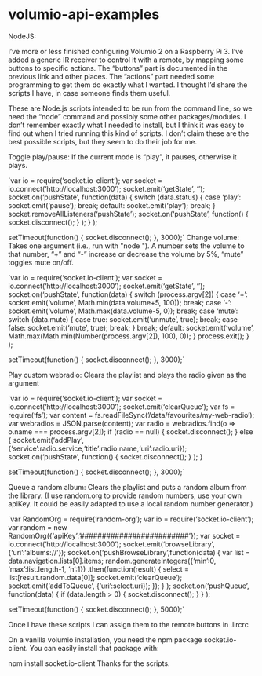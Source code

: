 # volumio-api-examples

NodeJS:

I’ve more or less finished configuring Volumio 2 on a Raspberry Pi 3. I’ve added a generic IR receiver to control it with a remote, by mapping some buttons to specific actions. The “buttons” part is documented in the previous link and other places. The “actions” part needed some programming to get them do exactly what I wanted. I thought I’d share the scripts I have, in case someone finds them useful.

These are Node.js scripts intended to be run from the command line, so we need the “node” command and possibly some other packages/modules. I don’t remember exactly what I needed to install, but I think it was easy to find out when I tried running this kind of scripts. I don’t claim these are the best possible scripts, but they seem to do their job for me.

Toggle play/pause: If the current mode is “play”, it pauses, otherwise it plays.

`var io = require(‘socket.io-client’);
var socket = io.connect(‘http://localhost:3000’);
socket.emit(‘getState’, ‘’);
socket.on(‘pushState’, function(data) {
switch (data.status) {
case ‘play’:
socket.emit(‘pause’);
break;
default:
socket.emit(‘play’);
break;
}
socket.removeAllListeners(‘pushState’);
socket.on(‘pushState’, function() { socket.disconnect(); } );
} );

setTimeout(function() { socket.disconnect(); }, 3000);`
Change volume: Takes one argument (i.e., run with "node "). A number sets the volume to that number, “+” and “-” increase or decrease the volume by 5%, “mute” toggles mute on/off.

`var io = require(‘socket.io-client’);
var socket = io.connect(‘http://localhost:3000’);
socket.emit(‘getState’, ‘’);
socket.on(‘pushState’, function(data) {
switch (process.argv[2]) {
case ‘+’:
socket.emit(‘volume’, Math.min(data.volume+5, 100));
break;
case ‘-’:
socket.emit(‘volume’, Math.max(data.volume-5, 0));
break;
case ‘mute’:
switch (data.mute) {
case true:
socket.emit(‘unmute’, true);
break;
case false:
socket.emit(‘mute’, true);
break;
}
break;
default:
socket.emit(‘volume’, Math.max(Math.min(Number(process.argv[2]), 100), 0));
}
process.exit();
} );

setTimeout(function() { socket.disconnect(); }, 3000);`

Play custom webradio: Clears the playlist and plays the radio given as the argument

`var io = require(‘socket.io-client’);
var socket = io.connect(‘http://localhost:3000’);
socket.emit(‘clearQueue’);
var fs = require(‘fs’);
var content = fs.readFileSync(’/data/favourites/my-web-radio’);
var webradios = JSON.parse(content);
var radio = webradios.find(o => o.name === process.argv[2]);
if (radio == null) {
socket.disconnect();
} else {
socket.emit(‘addPlay’, {‘service’:radio.service,‘title’:radio.name,‘uri’:radio.uri});
socket.on(‘pushState’, function() { socket.disconnect(); } );
}

setTimeout(function() { socket.disconnect(); }, 3000);`

Queue a random album: Clears the playlist and puts a random album from the library. (I use random.org to provide random numbers, use your own apiKey. It could be easily adapted to use a local random number generator.)

`var RandomOrg = require(‘random-org’);
var io = require(‘socket.io-client’);
var random = new RandomOrg({‘apiKey’:’#########################’});
var socket = io.connect(‘http://localhost:3000’);
socket.emit(‘browseLibrary’, {‘uri’:‘albums://’});
socket.on(‘pushBrowseLibrary’,function(data) {
var list = data.navigation.lists[0].items;
random.generateIntegers({‘min’:0, ‘max’:list.length-1, ‘n’:1})
.then(function(result) {
select = list[result.random.data[0]];
socket.emit(‘clearQueue’);
socket.emit(‘addToQueue’, {‘uri’:select.uri});
});
}
);
socket.on(‘pushQueue’, function(data) { if (data.length > 0) { socket.disconnect(); } } );

setTimeout(function() { socket.disconnect(); }, 5000);`

Once I have these scripts I can assign them to the remote buttons in .lircrc

On a vanilla volumio installation, you need the npm package socket.io-client. You can easily install that package with:

npm install socket.io-client
Thanks for the scripts.
